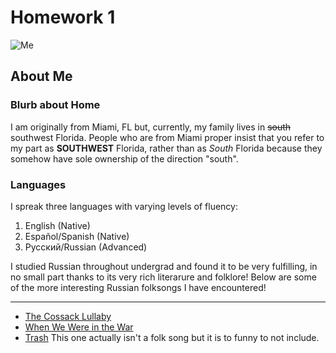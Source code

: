 # Homework 1 

![Me](https://tinyurl.com/y5ybnl62)

## About Me

### Blurb about Home
I am originally from Miami, FL but, currently, my family lives in ~~south~~ southwest Florida. People who are from Miami proper insist that you refer to my part as **SOUTHWEST** Florida, rather than as *South* Florida because they somehow have sole ownership of the direction "south".

### Languages
I spreak three languages with varying levels of fluency:
1. English (Native)
2. Español/Spanish (Native)
3. Русский/Russian (Advanced)

I studied Russian throughout undergrad and found it to be very fulfilling, in no small part thanks to its very rich literarure and folklore! Below are some of the more interesting Russian folksongs I have encountered!

---

- [The Cossack Lullaby](https://youtu.be/cJsTB-yB-uk)
- [When We Were in the War](https://youtu.be/BFjlYyYEGx0)
- [Trash](https://youtu.be/kOeAXKUK6aM) This one actually isn't a folk song but it is to funny to not include.